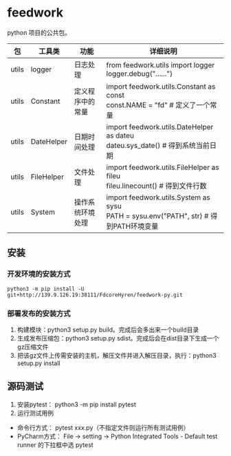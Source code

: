 # feedwork
python 项目的公共包。

| 包            | 工具类  | 功能           | 详细说明                                |
| -------------- | ---------- | ---------------- | ------------------------------------------- |
| utils | logger     | 日志处理     | from feedwork.utils import logger <br> logger.debug("......") |
| utils | Constant   | 定义程序中的常量 | import feedwork.utils.Constant as const <br> const.NAME = "fd" # 定义了一个常量 |
| utils | DateHelper | 日期时间处理 | import feedwork.utils.DateHelper as dateu <br> dateu.sys_date()  # 得到系统当前日期 |
| utils | FileHelper | 文件处理 | import feedwork.utils.FileHelper as fileu <br> fileu.linecount()  # 得到文件行数 |
| utils | System | 操作系统环境处理 | import feedwork.utils.System as sysu <br> PATH = sysu.env("PATH", str)  # 得到PATH环境变量 |

## 安装
### 开发环境的安装方式
```shell
python3 -m pip install -U git+http://139.9.126.19:38111/FdcoreHyren/feedwork-py.git
```

### 部署发布的安装方式

1. 构建模块：python3 setup.py build。完成后会多出来一个build目录
2. 生成发布压缩包：python3 setup.py sdist。完成后会在dist目录下生成一个gz压缩文件
3. 把该gz文件上传需安装的主机，解压文件并进入解压目录，执行：python3 setup.py install

## 源码测试
1. 安装pytest： python3 -m pip install pytest
2. 运行测试用例
  * 命令行方式： pytest xxx.py（不指定文件则运行所有测试用例）
  * PyCharm方式： File -> setting -> Python Integrated Tools - Default test runner 的下拉框中选 pytest
